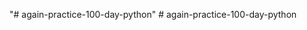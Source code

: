 "# again-practice-100-day-python" 
#   a g a i n - p r a c t i c e - 1 0 0 - d a y - p y t h o n  
 